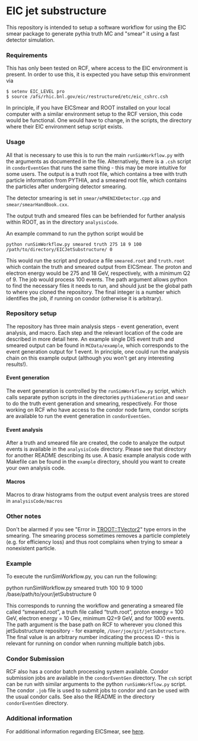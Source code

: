 # EIC jet substructure 

This repository is intended to setup a software workflow for using the EIC smear package to generate pythia truth MC and "smear" it using a fast detector simulation. 


### Requirements

This has only been tested on RCF, where access to the EIC environment is present. In order to use this, it is expected you have setup this environment via

```
$ setenv EIC_LEVEL pro 
$ source /afs/rhic.bnl.gov/eic/restructured/etc/eic_cshrc.csh

```

In principle, if you have EICSmear and ROOT installed on your local computer with a similar environment setup to the RCF version, this code would be functional. One would have to change, in the scripts, the directory where their EIC environment setup script exists.

### Usage
All that is necessary to use this is to run the main `runSimWorkflow.py` with the arguments as documented in the file. Alternatively, there is a `.csh` script in `condorEventGen` that runs the same thing - this may be more intuitive for some users. The output is a truth root file, which contains a tree with truth particle information from PYTHIA, and a smeared root file, which contains the particles after undergoing detector smearing.

The detector smearing is set in `smear/ePHENIXDetector.cpp` and `smear/smearHandBook.cxx`.

The output truth and smeared files can be befriended for further analysis within ROOT, as in the directory `analysisCode`.

An example command to run the python script would be

```
python runSimWorkflow.py smeared truth 275 18 9 100 /path/to/directory/EICJetSubstructure/ 0
```

This would run the script and produce a file `smeared.root` and `truth.root` which contain the truth and smeared output from EICSmear. The proton and electron energy would be 275 and 18 GeV, respectively, with a minimum Q2 of 9. The job would process 100 events. The path argument allows python to find the necessary files it needs to run, and should just be the global path to where you cloned the repository. The final integer is a number which identifies the job, if running on condor (otherwise it is arbitrary).

### Repository setup

The repository has three main analysis steps - event generation, event analysis, and macro. Each step and the relevant location of the code are described in more detail here. An example single DIS event truth and smeared output can be found in `MCData/example`, which corresponds to the event generation output for 1 event. In principle, one could run the analysis chain on this example output (although you won't get any interesting results!).

#### Event generation

The event generation is controlled by the `runSimWorkflow.py` script, which calls separate python scripts in the directories `pythiaGeneration` and `smear` to do the truth event generation and smearing, respectively. For those working on RCF who have access to the condor node farm, condor scripts are available to run the event generation in `condorEventGen`. 

#### Event analysis

After a truth and smeared file are created, the code to analyze the output events is available in the `analysisCode` directory. Please see that directory for another README describing its use. A basic example analysis code with Makefile can be found in the `example` directory, should you want to create your own analysis code.

#### Macros

Macros to draw histograms from the output event analysis trees are stored in `analysisCode/macros`

### Other notes

Don't be alarmed if you see "Error in <TROOT::TVector2>" type errors in the smearing. The smearing process sometimes removes a particle completely (e.g. for efficiency loss) and thus root complains when trying to smear a nonexistent particle.

### Example

To execute the runSimWorkflow.py, you can run the following:

python runSimWorkflow.py smeared truth 100 10 9 1000 /base/path/to/your/jetSubstructure 0

This corresponds to running the workflow and generating a smeared file called “smeared.root”, a truth file called “truth.root”, proton energy = 100 GeV, electron energy = 10 Gev, minimum Q2=9 GeV, and for 1000 events. The path argument is the base path on RCF to wherever you cloned this jetSubstructure repository - for example, `/User/joe/git/jetSubstructure`. The final value is an arbitrary number indicating the process ID - this is relevant for running on condor when running multiple batch jobs.

### Condor Submission

RCF also has a condor batch processing system available. Condor submission jobs are available in the `condorEventGen` directory. The `csh` script can be run with similar arguments to the python `runSimWorkflow.py` script. The condor `.job` file is used to submit jobs to condor and can be used with the usual condor calls. See also the README in the directory `condorEventGen` directory.


### Additional information

For additional information regarding EICSmear, see [here](https://gitlab.com/eic/eic-smear/).